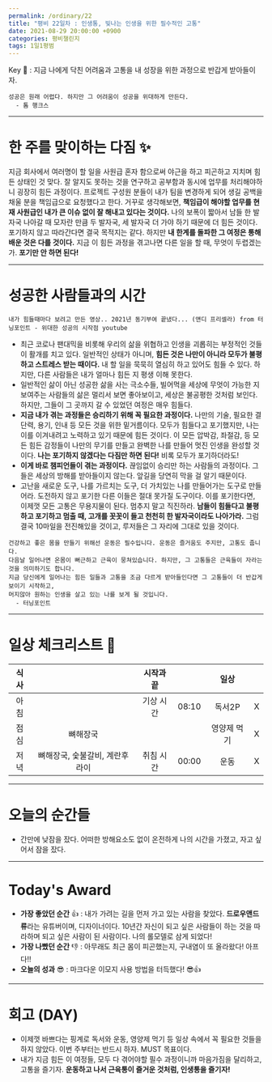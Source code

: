 ```yaml
---
permalink: /ordinary/22
title: "평비 22일차 : 인생통, 빛나는 인생을 위한 필수적인 고통"
date: 2021-08-29 20:00:00 +0900
categories: 평비챌린지
tags: 1일1평범
---  
```

Key 🔑 : 지금 나에게 닥친 어려움과 고통을 내 성장을 위한 과정으로 반갑게 받아들이자.
```
성공은 원래 어렵다. 하지만 그 어려움이 성공을 위대하게 만든다.
  - 톰 행크스
```

---
# 한 주를 맞이하는 다짐 ✨
지금 회사에서 여러명이 할 일을 사원급 혼자 함으로써 야근을 하고 피곤하고 지치며 힘든 상태인 것 맞다. 잘 알지도 못하는 것을 연구하고 공부함과 동시에 업무를 처리해야하니 굉장히 힘든 과정이다. 프로젝트 구성원 분들이 내가 팀을 변경하게 되어 생길 공백을 채울 분을 책임급으로 요청했다고 한다. 거꾸로 생각해보면, **책임급이 해야할 업무를 현재 사원급인 내가 큰 이슈 없이 잘 해내고 있다는 것이다.** 나의 보폭이 짧아서 남들 한 발자국 나아갈 때 모자란 만큼 두 발자국, 세 발자국 더 가야 하기 때문에 더 힘든 것이다. 포기하지 않고 따라간다면 결국 목적지는 같다. 하지만 **내 한계를 돌파한 그 여정은 통해 배운 것은 다를 것이다.** 지금 이 힘든 과정을 겪고나면 다른 일을 할 때, 무엇이 두렵겠는가. **포기만 안 하면 된다!**

---
# 성공한 사람들과의 시간
`내가 힘들때마다 보려고 만든 영상.. 2021년 동기부여 끝냈다... (앤디 프리셀라) from 터닝포인트 - 위대한 성공의 시작점 youtube`  
- 최근 코로나 팬대믹을 비롯해 우리의 삶을 위협하고 인생을 괴롭히는 부정적인 것들이 활개를 치고 있다. 일반적인 상태가 아니며, **힘든 것은 나만이 아니라 모두가 불평하고 스트레스 받는 때이다.** 내 할 일을 묵묵히 열심히 하고 있어도 힘들 수 있다. 하지만, 다른 사람들은 내가 얼마나 힘든 지 평생 이해 못한다.
- 일반적인 삶이 아닌 성공한 삶을 사는 극소수들, 빌어먹을 세상에 무엇이 가능한 지 보여주는 사람들의 삶은 멀리서 보면 좋아보이고, 세상은 불공평한 것처럼 보인다. 하지만, 그들이 그 곳까지 갈 수 있었던 여정은 매우 힘들다.
- **지금 내가 겪는 과정들은 승리하기 위해 꼭 필요한 과정이다.** 나만의 기술, 필요한 결단력, 용기, 인내 등 모든 것을 위한 밑거름이다. 모두가 힘들다고 포기했지만, 나는 이를 이겨내려고 노력하고 있기 때문에 힘든 것이다. 이 모든 압박감, 좌절감, 등 모든 힘든 감정들이 나만의 무기를 만들고 완벽한 나를 만들어 멋진 인생을 완성할 것이다. **나는 포기하지 않겠다는 다짐만 하면 된다!** 비록 모두가 포기하더라도!
- **이게 바로 챔피언들이 겪는 과정이다.** 끊임없이 승리만 하는 사람들의 과정이다. 그들은 세상의 방해를 받아들이지 않는다. 앞길을 당연히 막을 걸 알기 때문이다. 
- 고난을 새로운 도구, 나를 가르치는 도구, 더 가치있는 나를 만들어가는 도구로 만들어라. 도전하지 않고 포기한 다른 이들은 절대 못가질 도구이다. 이를 포기한다면, 이제껏 모든 고통은 무용지물이 된다. 멈추지 말고 직진하라. **남들이 힘들다고 불평하고 포기하고 멈출 때, 고개를 꼿꼿이 들고 천천히 한 발자국이라도 나아가라.** 그럼 결국 10마일을 전진해있을 것이고, 루저들은 그 자리에 그대로 있을 것이다.

```
건강하고 좋은 몸을 만들기 위해선 운동은 필수입니다. 운동은 즐거움도 주지만, 고통도 줍니다.
다음날 일어나면 온몸이 뻐근하고 근육이 뭉쳐있습니다. 하지만, 그 고통들은 근육들이 자라는 것을 의미하기도 합니다.
지금 당신에게 일어나는 힘든 일들과 고통을 조금 다르게 받아들인다면 그 고통들이 더 반갑게 보이기 시작하고,
머지않아 원하는 인생을 살고 있는 나를 보게 될 것입니다.
  - 터닝포인트
```

---
# 일상 체크리스트 📃

| 식사 |  | 시작과 끝 |  | 일상 |  |
|:----:|:----:|:----:|:----:|:----:|:----:|
| 아침 |  | 기상 시간 | 08:10 | 독서2P | X |
| 점심 | 뼈해장국 |  |  | 영양제 먹기 | X |
| 저녁 | 뼈해장국, 숯불갈비, 계란후라이 | 취침 시간 | 00:00 | 운동 | X |

---
# 오늘의 순간들
- 간만에 낮잠을 잤다. 어떠한 방해요소도 없이 온전하게 나의 시간을 가졌고, 자고 싶어서 잠을 잤다.

---
# Today's Award
- **가장 좋았던 순간** 👍 : 내가 가려는 길을 먼저 가고 있는 사람을 찾았다. **드로우앤드류**라는 유튜버이며, 디자이너이다. 10년간 자신이 되고 싶은 사람들이 하는 것을 따라하며 되고 싶은 사람이 된 사람이다. 나의 롤모델로 삼게 되었다!
- **가장 나빴던 순간** 👎 : 아무래도 최근 몸이 피곤했는지, 구내염이 또 올라왔다! 아프다!!
- **오늘의 성과** 😎 : 마크다운 이모지 사용 방법을 터득했다! 😎👍

---
# 회고 (DAY)
- 이제껏 바쁘다는 핑계로 독서와 운동, 영양제 먹기 등 일상 속에서 꼭 필요한 것들을 하지 않았다. 이번 주부터는 반드시 하자. MUST 목표이다.
- 내가 지금 힘든 이 여정들, 모두 다 겪어야할 필수 과정이니까 마음가짐을 달리하고, 고통을 즐기자. **운동하고 나서 근육통이 즐거운 것처럼, 인생통을 즐기자!**